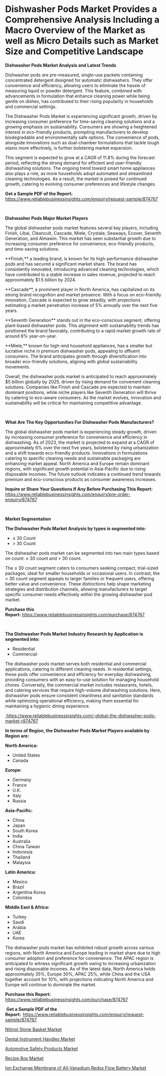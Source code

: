 <p><h1>Dishwasher Pods Market Provides a Comprehensive Analysis Including a Macro Overview of the Market as well as Micro Details such as Market Size and Competitive Landscape</h1></p><p><strong>Dishwasher Pods Market Analysis and Latest Trends</strong></p>
<p><p>Dishwasher pods are pre-measured, single-use packets containing concentrated detergent designed for automatic dishwashers. They offer convenience and efficiency, allowing users to eliminate the hassle of measuring liquid or powder detergent. This feature, combined with advancements in formulation that enhance cleaning power while being gentle on dishes, has contributed to their rising popularity in households and commercial settings.</p><p>The Dishwasher Pods Market is experiencing significant growth, driven by increasing consumer preference for time-saving cleaning solutions and a growing emphasis on sustainability. Consumers are showing a heightened interest in eco-friendly products, prompting manufacturers to develop biodegradable and environmentally safe options. The convenience of pods, alongside innovations such as dual-chamber formulations that tackle tough stains more effectively, is further bolstering market expansion.</p><p>This segment is expected to grow at a CAGR of 11.8% during the forecast period, reflecting the strong demand for efficient and user-friendly dishwashing solutions. The ongoing trend toward smart home appliances also plays a role, as more households adopt automated and streamlined cleaning technologies. As a result, the market is poised for continued growth, catering to evolving consumer preferences and lifestyle changes.</p></p>
<p><strong>Get a Sample PDF of the Report:&nbsp;</strong> <a href="https://www.reliablebusinessinsights.com/enquiry/request-sample/874767">https://www.reliablebusinessinsights.com/enquiry/request-sample/874767</a></p>
<p>&nbsp;</p>
<p><strong>Dishwasher Pods Major Market Players</strong></p>
<p><p>The global dishwasher pods market features several key players, including Finish, Libai, Cleancult, Cascade, Miele, Crystale, Seaways, Ecover, Seventh Generation, and Almawin. This market has seen substantial growth due to increasing consumer preference for convenience, eco-friendly products, and time-saving solutions.</p><p>**Finish,** a leading brand, is known for its high-performance dishwasher pods and has secured a significant market share. The brand has consistently innovated, introducing advanced cleaning technologies, which have contributed to a stable increase in sales revenue, projected to reach approximately $1.5 billion by 2024.</p><p>**Cascade**, a prominent player in North America, has capitalized on its strong brand recognition and market presence. With a focus on eco-friendly innovation, Cascade is expected to grow steadily, with projections estimating a market penetration increase of 5% annually over the next five years.</p><p>**Seventh Generation** stands out in the eco-conscious segment, offering plant-based dishwasher pods. This alignment with sustainability trends has positioned the brand favorably, contributing to a rapid market growth rate of around 8% year-on-year.</p><p>**Miele,** known for high-end household appliances, has a smaller but lucrative niche in premium dishwasher pods, appealing to affluent consumers. The brand anticipates growth through diversification into broader eco-friendly solutions, aligning with global sustainability movements.</p><p>Overall, the dishwasher pods market is anticipated to reach approximately $5 billion globally by 2025, driven by rising demand for convenient cleaning solutions. Companies like Finish and Cascade are expected to maintain dominant positions, while niche players like Seventh Generation will thrive by catering to eco-aware consumers. As the market evolves, innovation and sustainability will be critical for maintaining competitive advantage.</p></p>
<p>&nbsp;</p>
<p><strong>What Are The Key Opportunities For Dishwasher Pods Manufacturers?</strong></p>
<p><p>The global dishwasher pods market is experiencing steady growth, driven by increasing consumer preference for convenience and efficiency in dishwashing. As of 2023, the market is projected to expand at a CAGR of approximately 6% over the next five years, bolstered by rising urbanization and a shift towards eco-friendly products. Innovations in formulations catering to specific cleaning needs and sustainable packaging are enhancing market appeal. North America and Europe remain dominant regions, with significant growth potential in Asia-Pacific due to rising disposable incomes. The future outlook indicates a continued trend towards premium and eco-conscious products as consumer awareness increases.</p></p>
<p><strong>Inquire or Share Your Questions If Any Before Purchasing This Report:</strong> <a href="https://www.reliablebusinessinsights.com/enquiry/pre-order-enquiry/874767">https://www.reliablebusinessinsights.com/enquiry/pre-order-enquiry/874767</a></p>
<p>&nbsp;</p>
<p><strong>Market Segmentation</strong></p>
<p><strong>The Dishwasher Pods Market Analysis by types is segmented into:</strong></p>
<p><ul><li>≤ 30 Count</li><li>> 30 Count</li></ul></p>
<p><p>The dishwasher pods market can be segmented into two main types based on count: ≤ 30 count and > 30 count. </p><p>The ≤ 30 count segment caters to consumers seeking compact, trial-sized packages, ideal for smaller households or occasional users. In contrast, the > 30 count segment appeals to larger families or frequent users, offering better value and convenience. These distinctions help shape marketing strategies and distribution channels, allowing manufacturers to target specific consumer needs effectively within the growing dishwasher pod market.</p></p>
<p><strong>Purchase this Report:&nbsp;</strong><a href="https://www.reliablebusinessinsights.com/purchase/874767">https://www.reliablebusinessinsights.com/purchase/874767</a></p>
<p>&nbsp;</p>
<p><strong>The Dishwasher Pods Market Industry Research by Application is segmented into:</strong></p>
<p><ul><li>Residential</li><li>Commercial</li></ul></p>
<p><p>The dishwasher pods market serves both residential and commercial applications, catering to different cleaning needs. In residential settings, these pods offer convenience and efficiency for everyday dishwashing, providing consumers with an easy-to-use solution for managing household chores. Conversely, the commercial market includes restaurants, hotels, and catering services that require high-volume dishwashing solutions. Here, dishwasher pods ensure consistent cleanliness and sanitation standards while optimizing operational efficiency, making them essential for maintaining a hygienic dining experience.</p></p>
<p><a href="https://www.reliablebusinessinsights.com/-global-the-dishwasher-pods-market-r874767">&nbsp;https://www.reliablebusinessinsights.com/-global-the-dishwasher-pods-market-r874767</a></p>
<p><strong>In terms of Region, the Dishwasher Pods Market Players available by Region are:</strong></p>
<p>
    <p> <strong> North America: </strong>
        <ul>
            <li>United States</li>
            <li>Canada</li>
        </ul>
        </p> 
    <p> <strong> Europe: </strong>
        <ul>
            <li>Germany</li>
            <li>France</li>
            <li>U.K.</li>
            <li>Italy</li>
            <li>Russia</li>
        </ul>
        </p> 
    <p> <strong> Asia-Pacific: </strong>
        <ul>
            <li>China</li>
            <li>Japan</li>
            <li>South Korea</li>
            <li>India</li>
            <li>Australia</li>
            <li>China Taiwan</li>
            <li>Indonesia</li>
            <li>Thailand</li>
            <li>Malaysia</li>
        </ul>
        </p> 
    <p> <strong> Latin America: </strong>
        <ul>
            <li>Mexico</li>
            <li>Brazil</li>
            <li>Argentina Korea</li>
            <li>Colombia</li>
        </ul>
        </p> 
    <p> <strong> Middle East & Africa: </strong>
        <ul>
            <li>Turkey</li>
            <li>Saudi</li>
            <li>Arabia</li>
            <li>UAE</li>
            <li>Korea</li>
        </ul>
    </p>
    </p>
<p><p>The dishwasher pods market has exhibited robust growth across various regions, with North America and Europe leading in market share due to high consumer adoption and preference for convenience. The APAC region is anticipated to witness significant growth owing to increasing urbanization and rising disposable incomes. As of the latest data, North America holds approximately 35%, Europe 30%, APAC 25%, while China and the USA together account for 10%, with projections indicating North America and Europe will continue to dominate the market.</p></p>
<p><strong>Purchase this Report: </strong><a href="https://www.reliablebusinessinsights.com/purchase/874767">https://www.reliablebusinessinsights.com/purchase/874767</a></p>
<p>&nbsp;<strong>Get a Sample PDF of the Report:&nbsp;&nbsp;</strong><a href="https://www.reliablebusinessinsights.com/enquiry/request-sample/874767">https://www.reliablebusinessinsights.com/enquiry/request-sample/874767</a></p>
<p><strong></strong></p>
<p><p><a href="https://www.linkedin.com/pulse/insights-nitinol-stone-basket-market-share-competitive-elt9e?trackingId=F90g2dmNShWxZvIVltMPNg%3D%3D">Nitinol Stone Basket Market</a></p><p><a href="https://www.linkedin.com/pulse/global-dental-instrument-handles-market-size-expected-zwade?trackingId=pWHb9fp9QIuTEeiSXPnoJw%3D%3D">Dental Instrument Handles Market</a></p><p><a href="https://www.linkedin.com/pulse/global-perspectives-automotive-safety-products-market-trends-7gffe?trackingId=ney6%2FCeCSsCE228fTA2w8Q%3D%3D">Automotive Safety Products Market</a></p><p><a href="https://www.linkedin.com/pulse/recipe-box-market-global-share-ranking-overall-sales-demand-qsdsc?trackingId=XBO671JdS6GByQbKJaLUeQ%3D%3D">Recipe Box Market</a></p><p><a href="https://medium.com/@amandaexton567/strategic-roadmap-to-success-global-ion-exchange-membrane-of-all-vanadium-redox-flow-battery-bd6a4f5bc13c">Ion Exchange Membrane of All-Vanadium Redox Flow Battery Market</a></p></p>